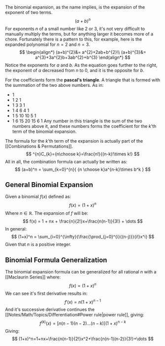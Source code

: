 The binomial expansion, as the name implies, is the expansion of the exponent of two terms.
$$
(a+b)^n
$$
For exponents $n$ of a small number like $2$ or $3$, it's not very difficult to manually multiply the terms, but for anything larger it becomes more of a chore. Fortunately there is a pattern to this, for example, here is the expanded polynomial for $n = 2$ and $n = 3$.
$$
\begin{align*}
(a+b)^{2}&= a^{2}+2ab+b^{2}\\
(a+b)^{3}&= a^{3}+3a^{2}b+3ab^{2}+b^{3}
\end{align*}
$$
Notice the exponents for $a$ and $b$. As the equation goes further to the right, the exponent of $a$ decreased from $n$ to $0$, and it is the opposite for $b$.

For the coefficients form the **pascal's triangle**. A triangle that is formed with the summation of the two above numbers. As in:
* 1
* 1 2 1
* 1 3 3 1
* 1 4 6 4 1
* 1 5 10 10 5 1
* 1 6 15 20 15 6 1
Any number in this triangle is the sum of the two numbers above it, and these numbers forms the coefficient for the $k$'th term of the binomial expansion.

The formula for the $k$'th term of the expansion is actually part of the [[Combinations & Permutations]].
$$
^{n}C_{k}={n\choose k}=\frac{n!}{(n-k)!\times k!}
$$
All in all, the combination formula can actually be written as:
$$
(a+b)^n = \sum_{k=0}^{n}{
 {n \choose k}a^{n-k}\times b^k
}
$$
## General Binomial Expansion
Given a binomial $f(x)$ defined as:
$$
f(x) = (1+x)^n
$$
Where $n \in \mathbb{R}$. The expansion of $f$ will be:
$$
f(x) = 1 + nx + \frac{n}{2!}x+\frac{n(n-1)}{3!} + \dots
$$
In general:
$$
(1+x)^n = \sum_{i=0}^{\infty}{\frac{\prod_{j=0}^{i}{(n-j)}}{i!}x^i}
$$
Given that $n$ is a positive integer.
## Binomial Formula Generalization
The binomial expansion formula can be generalized for all rational $n$ with a [[Maclaurin Series]] where: 
$$
f(x) = (1+x)^n
$$
We can see it's first derivative results in:
$$
f'(x) = n(1+x)^{n-1}
$$
And it's successive derivative continues the [[Notes/Math/Topics/Differentiation#Power rule|power rule]], giving:
$$
f^{(k)}(x) = \left[n(n-1)(n-2)\dots(n-k)\right](1+x)^{n-k}
$$
Giving:
$$
(1+x)^n=1+nx+\frac{n(n-1)}{2!}x^2+\frac{n(n-1)(n-2)}{3!}+\dots
$$